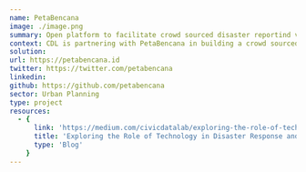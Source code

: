 ```yaml
---
name: PetaBencana
image: ./image.png
summary: Open platform to facilitate crowd sourced disaster reportind via social media.
context: CDL is partnering with PetaBencana in building a crowd sourced disaster reporting platfom. Quick response a the time of disaster was limited and/or delayed by the lack of real-time information for all the stakeholders. Although smaller pockets of information, reported directly by the affected people appear on social media, its utility is limited because of the unstructured nature. This platform aims towards enhancing the speed and accuracy of state response during disasters by filling these gaps.
solution:
url: https://petabencana.id
twitter: https://twitter.com/petabencana
linkedin:
github: https://github.com/petabencana
sector: Urban Planning
type: project
resources:
  - {
      link: 'https://medium.com/civicdatalab/exploring-the-role-of-technology-in-disaster-response-and-management-c745cca74d5c',
      title: 'Exploring the Role of Technology in Disaster Response and Management',
      type: 'Blog'
    }
---
```

